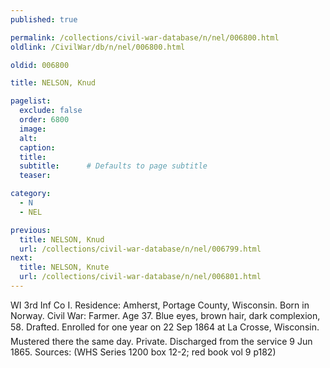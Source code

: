 ```yaml
---
published: true

permalink: /collections/civil-war-database/n/nel/006800.html
oldlink: /CivilWar/db/n/nel/006800.html

oldid: 006800

title: NELSON, Knud

pagelist:
  exclude: false
  order: 6800
  image: 
  alt:
  caption:
  title:
  subtitle:      # Defaults to page subtitle
  teaser:

category: 
  - N 
  - NEL

previous:
  title: NELSON, Knud
  url: /collections/civil-war-database/n/nel/006799.html  
next:
  title: NELSON, Knute
  url: /collections/civil-war-database/n/nel/006801.html   
---
```

WI 3rd Inf Co I. Residence: Amherst, Portage County, Wisconsin. Born in Norway. Civil War: Farmer. Age 37. Blue eyes, brown hair, dark complexion, 5&#146;8&#148;. Drafted. Enrolled for one year on 22 Sep 1864 at La Crosse, Wisconsin. Mustered there the same day. Private. Discharged from the service 9 Jun 1865. Sources: (WHS Series 1200 box 12-2; red book vol 9 p182)